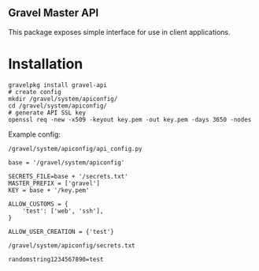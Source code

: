 Gravel Master API
----------------

This package exposes simple interface for use in client applications.

Installation
===================

```
gravelpkg install gravel-api
# create config
mkdir /gravel/system/apiconfig/
cd /gravel/system/apiconfig/
# generate API SSL key
openssl req -new -x509 -keyout key.pem -out key.pem -days 3650 -nodes
```

Example config:

`/gravel/system/apiconfig/api_config.py`
```
base = '/gravel/system/apiconfig'

SECRETS_FILE=base + '/secrets.txt'
MASTER_PREFIX = ['gravel']
KEY = base + '/key.pem'

ALLOW_CUSTOMS = {
    'test': ['web', 'ssh'],
}

ALLOW_USER_CREATION = {'test'}
```

`/gravel/system/apiconfig/secrets.txt`
```
randomstring1234567890=test
```
